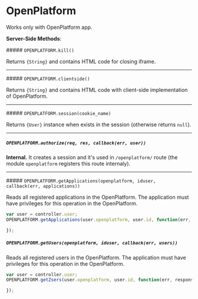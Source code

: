 # OpenPlatform

Works only with OpenPlatform app.

__Server-Side Methods__:

##### `OPENPLATFORM.kill()`

Returns `{String}` and contains HTML code for closing iframe.

---

##### `OPENPLATFORM.clientside()`

Returns `{String}` and contains HTML code with client-side implementation of OpenPlatform.

---

##### `OPENPLATFORM.session(cookie_name)`

Returns `{User}` instance when exists in the session (otherwise returns `null`).

---

##### `OPENPLATFORM.authorize(req, res, callback(err, user))`

__Internal.__ It creates a session and it's used in `/openplatform/` route (the module `openplatform` registers this route internaly).

---

##### `OPENPLATFORM.getApplications(openplatform, iduser, callback(err, applications))`

Reads all registered applications in the OpenPlatform. The application must have privileges for this operation in the OpenPlatform.

```javascript
var user = controller.user;
OPENPLATFORM.getApplications(user.openplatform, user.id, function(err, response) {

});
```

##### `OPENPLATFORM.getUsers(openplatform, iduser, callback(err, users))`

Reads all registered users in the OpenPlatform. The application must have privileges for this operation in the OpenPlatform.

```javascript
var user = controller.user;
OPENPLATFORM.getZsers(user.openplatform, user.id, function(err, response) {

});
```
